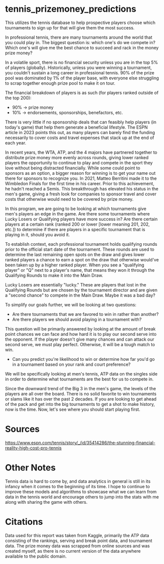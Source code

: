 # tennis_prizemoney_predictions
This utilizes the tennis database to help prospective players choose which tournaments to sign up for that will give them the most success.

In professional tennis, there are many tournaments around the world that you could play in. The biggest question is: which one's do we compete in? Which one's will give me the best chance to succeed and rack in the money prize money?

In a volatile sport, there is no financial security unless you are in the top 5% of players (globally). Historically, unless you were winning a tournament, you couldn't sustain a long career in professional tennis. 90% of the prize pool was dominated by 1% of the player base, with everyone else struggling to scrap together enough prize pool to make it on tour.

The financial breakdown of players is as such (for players ranked outside of the top 200):
- 90% -> prize money
- 10% -> endorsements, sponsorships, benefactors, etc.

There is very little if no sponsorship deals that can feasibly help players (in today's game) that help them generate a beneficial lifestyle. The ESPN article in 2023 points this out, as many players can barely find the funding necessarily to cover costs and travel expenses that stack up at the end of each year.

In recent years, the WTA, ATP, and the 4 majors have partnered together to distribute prize money more evenly across rounds, giving lower ranked players the opportunity to continue to play and compete in the sport they love without being distracted financially. While some could point to sponsors as an option, a bigger reason for winning is to get your name out there for sponsors to recognize you. In 2021, Matteo Berritini made it to the Wimbledon Finals for the first time in his career. Prior to this achievement, he hadn't reached a Semis. This breakthrough has elevated his status in the men's game, giving a fresh look for companies to sponsor travel and cover costs that otherwise would need to be covered by prize money.

In this program, we are going to be looking at which tournaments give men's players an edge in the game. Are there some tournaments where Lucky Losers or Qualifying players have more success in? Are there certain players at a certain rank (ranked 200 or lower [lower meaning 201, 202, etc.]) to determine if there are players in a specific tournament that is playing in it, should you avoid it.

To establish context, each professional tournament holds qualifying rounds prior to the official start date of the tournament. These rounds are used to determine the last remaining open spots on the draw and gives lower ranked players a chance to earn a spot on the draw that otherwise would've been taken up by a higher ranked player. When you see a "qualifying player" or "Q" next to a player's name, that means they won it through the Qualifying Rounds to make it into the Main Draw.

Lucky Losers are essentially "lucky." These are players that lost in the Qualifying Rounds but are chosen by the tournament director and are given a "second chance" to compete in the Main Draw. Maybe it was a bad day?

To simplify our goals further, we will be looking at two questions:

- Are there tournaments that we are favored to win in rather than another?
- Are there players we should avoid playing in a tournament with?

This question will be primarily answered by looking at the amount of break point chances we can face and how hard it is to play our second serve into the opponent. If the player doesn't give many chances and can attack our second serve, we must play perfect. Otherwise, it will be a tough match to win.
  
- Can you predict you're likelihood to win or determine how far you'd go in a tournament based on your rank and court preference?

We will be specifically looking at men's tennis, ATP data on the singles side in order to determine what tournaments are the best for us to compete in.

Since the downward trend of the Big 3 in the men's game, the levels of the players are all over the board. There is no solid favorite to win tournaments or slams like it has over the past 2 decades. If you are looking to get ahead of the pack and get into the big tournaments to get a shot to make history, now is the time. Now, let's see where you should start playing first.

# Sources
https://www.espn.com/tennis/story/_/id/35414286/the-stunning-financial-reality-high-cost-pro-tennis

# Other Notes
Tennis data is hard to come by, and data analytics in general is still in its infancy when it comes to the beginning of its time. I hope to continue to improve these models and algorithms to showcase what we can learn from data in the tennis world and encourage others to jump into the stats with me along with sharing the game with others.

# Citations
Data used for this report was taken from Kaggle, primarily the ATP data consisting of the rankings, serving and break point data, and tournament data. The prize money data was scrapped from online sources and was created myself, as there is no current version of the data anywhere available to the public domain.
